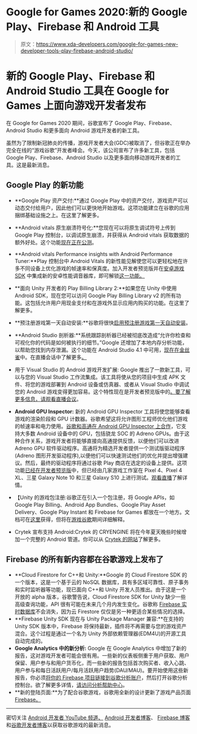 # Google for Games 2020:新的 Google Play、Firebase 和 Android 工具

> 原文：<https://www.xda-developers.com/google-for-games-new-developer-tools-play-firebase-android-studio/>

# 新的 Google Play、Firebase 和 Android Studio 工具在 Google for Games 上面向游戏开发者发布

在 Google for Games 2020 期间，谷歌宣布了 Google Play、Firebase、Android Studio 和更多面向 Android 游戏开发者的新工具。

虽然为了限制新冠肺炎的传播，游戏开发者大会(GDC)被取消了，但谷歌正在举办完全在线的“游戏谷歌”开发者峰会。今天，该公司宣布了许多新工具，包括 Google Play、Firebase、Android Studio 以及更多面向移动游戏开发者的工具。这是最新消息。

## Google Play 的新功能

*   **Google Play 资产交付:**通过 Google Play 中的资产交付，游戏资产可以动态交付给用户，因此他们可以更快地开始游戏。这项功能建立在谷歌的应用捆绑基础设施之上。在这里了解更多。
*   **Android vitals 原生崩溃符号化:**您现在可以将原生调试符号上传到 Google Play 控制台，以调试原生崩溃，并获得从 Android vitals 获取数据的额外好处。这个功能[现在正在公测](https://developer.android.com/games/preview)。
*   **Android vitals Performance insights with Android Performance Tuner:**Play 控制台中 Android Vitals 的新性能见解使您可以更轻松地在许多不同设备上优化游戏的帧速率和保真度。加入开发者预览版并在[安卓游戏 SDK](https://www.xda-developers.com/google-android-game-sdk/) 中集成新的安卓性能调音器库，即可解锁[这一功能。](https://developer.android.com/games/preview)
*   **面向 Unity 开发者的 Play Billing Library 2:**如果您在 Unity 中使用 Android SDK，现在您可以访问 Google Play Billing Library v2 的所有功能。这包括允许用户用现金支付和在游戏外显示应用内购买的功能。在这里了解更多。
*   **预注册游戏第一天自动安装:**谷歌将很快[启用预注册游戏第一天自动安装](https://www.xda-developers.com/google-play-store-automatically-install-preregistered-apps-games/)。

*   **Android Studio 剖析器:**系统跟踪剖析器已经被彻底改造成“允许你检查和可视化你的代码是如何被执行的细节。”Google 还增加了本地内存分析功能，以帮助您找到内存泄漏。这个功能在 Android Studio 4.1 中可用，[现在在金丝雀](https://developer.android.com/studio/preview)中。在直播会话中了解更多[。](https://www.youtube.com/watch?v=JXQBdMNDL7k)
*   用于 Visual Studio 的 Android 游戏开发扩展: Google 推出了一款新工具，可以与您的 Visual Studio 工作流集成。该工具将使从您的项目中生成 APK 文件、将您的游戏部署到 Android 设备或仿真器、或者从 Visual Studio 中调试您的 Android 游戏变得更加容易。这个特性现在是开发者预览版中的[。要了解更多信息，](https://developer.android.com/games/preview)[请观看直播会议](https://www.youtube.com/watch?v=JXQBdMNDL7k)。
*   **Android GPU Inspector:** 新的 Android GPU Inspector 工具将使您能够查看游戏的渲染阶段和 GPU 计数器。谷歌希望这将允许图形工程师优化他们游戏的帧速率和电力使用。[谷歌和高通在 Android GPU Inspector 上合作](https://www.qualcomm.com/news/onq/2020/03/23/gaming-snapdragon-now-faster-google-and-updateable-gpu-drivers)，它支持大多数 Android 设备中的 GPU，包括骁龙 SOC 的 Adreno GPUs。由于这种合作关系，游戏开发者将能够直接向高通提供反馈，以便他们可以改进 Adreno GPU 软件驱动程序。高通将为精选开发者提供一个测试版驱动程序(Adreno 图形开发驱动程序),以便他们可以快速测试他们的优化并提出增强建议。然后，最终的驱动程序将通过谷歌 Play 商店在选定的设备上提供。这项功能[已经在开发者预览版](https://developer.android.com/games/preview)中，但已经由几家游戏工作室在 Pixel 4、Pixel 4 XL、三星 Galaxy Note 10 和三星 Galaxy S10 上进行测试。[观看直播](https://www.youtube.com/watch?v=7n9vTYs17_Q)了解详情。
*   【Unity 的游戏包注册:谷歌正在引入一个包注册，将 Google APIs，如 Google Play Billing、Android App Bundles、Google Play Asset Delivery、Google Play Instant 和 Firebase for Games 都放在一个地方。文档可在[这里](https://developer.android.com/games/develop/build-in-unity)获得，但将在[游戏谷歌](https://www.youtube.com/watch?v=JXQBdMNDL7k)期间详细解释。
*   Crytek 宣布支持 Android:Crytek 的 CRYENGINE 将在今年夏天晚些时候增加一个完整的 Android 管道。你可以从 [Crytek 的网站](https://www.cryengine.com/beta)了解更多。

## Firebase 的所有新内容都在谷歌游戏上发布了

*   **Cloud Firestore for C++和 Unity:**Google 的 Cloud Firestore SDK 的一个版本，这是一个基于云的 NoSQL 数据库，具有多区域可靠性、原子事务和实时监听器等功能，现已面向 C++和 Unity 开发人员推出。由于这是一个开放的 alpha 版本，谷歌警告说，Cloud Firestore SDK for Unity 缺少一些高级查询功能，API 很有可能在未来几个月内发生变化。谷歌称 [Firebase 实时数据库](https://firebase.google.com/docs/database)不会消失，因为云 Firestore 仅仅是另一种更适合某些情况的选择。
*   **Firebase Unity SDK 现在与 Unity Package Manager 兼容:**在支持的 Unity SDK 版本中，Firebase 将保持最新，插件将不再需要与您的游戏资产混合。这个过程是通过一个名为 Unity 外部依赖管理器(EDM4U)的开源工具自动完成的。
*   **Google Analytics 中的新分析:** Google 在 Google Analytics 中增加了新的报告，这对游戏开发者可能会很有用。一些新的仪表板侧重于用户获取、用户保留、用户参与和用户货币化，而一些新的报告包括首次购买者、收入心跳、用户参与和每日活跃用户/每月活跃用户趋势(DAU/MAU)。要开始使用这些新报告，你必须[将你的 Firebase 项目链接到谷歌分析账户](https://firebase.googleblog.com/2019/07/firebase-google-analytics-upgrade.html)，然后打开谷歌分析控制台。欲了解更多详情，[请访问分析帮助中心](https://support.google.com/analytics/answer/9713967)。
*   **新的登陆页面:**为了配合谷歌游戏，谷歌用全新的设计更新了游戏产品页面 [Firebase。](https://firebase.google.com/games)

* * *

密切关注 [Android 开发者 YouTube 频道、](https://www.youtube.com/channel/UCVHFbqXqoYvEWM1Ddxl0QDg) [Android 开发者博客](https://android-developers.googleblog.com/)、 [Firebase 博客](https://firebase.googleblog.com/)和[谷歌开发者博客](https://developers.googleblog.com/2020/03/join-us-for-digital-google-for-games.html)以获取谷歌游戏的最新消息。
